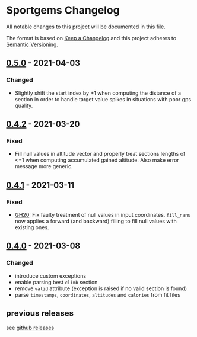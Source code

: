 # Sportgems Changelog
All notable changes to this project will be documented in this file.

The format is based on [Keep a Changelog](http://keepachangelog.com/en/1.0.0/)
and this project adheres to [Semantic Versioning](http://semver.org/spec/v2.0.0.html).

## [0.5.0](https://github.com/fgebhart/sportgems/releases/tag/0.5.0) - 2021-04-03

### Changed
* Slightly shift the start index by +1 when computing the distance of a section in
  order to handle target value spikes in situations with poor gps quality.


## [0.4.2](https://github.com/fgebhart/sportgems/releases/tag/0.4.2) - 2021-03-20
### Fixed
* Fill null values in altitude vector and properly treat sections lengths of <=1
  when computing accumulated gained altitude. Also make error message more generic.
  

## [0.4.1](https://github.com/fgebhart/sportgems/releases/tag/0.4.1) - 2021-03-11
### Fixed
* [GH20](https://github.com/fgebhart/sportgems/issues/20): Fix faulty treatment of
  null values in input coordinates. `fill_nans` now applies a forward (and backward)
  filling to fill null values with existing ones.


## [0.4.0](https://github.com/fgebhart/sportgems/releases/tag/0.4.0) - 2021-03-08
### Changed
* introduce custom exceptions
* enable parsing best `climb` section
* remove `valid` attribute (exception is raised if no valid section is found)
* parse `timestamps`, `coordinates`, `altitudes` and `calories` from fit files


## previous releases
see [github releases](https://github.com/fgebhart/sportgems/releases)